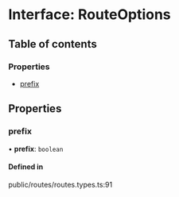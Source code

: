 # Interface: RouteOptions

## Table of contents

### Properties

- [prefix](../wiki/RouteOptions#prefix)

## Properties

### prefix

• **prefix**: `boolean`

#### Defined in

public/routes/routes.types.ts:91
